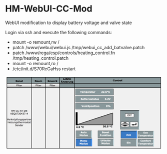# HM-WebUI-CC-Mod
WebUI modification to display battery voltage and valve state

Login via ssh and execute the following commands:
  - mount -o remount,rw /
  - patch /www/webui/webui.js /tmp/webui_cc_add_batvalve.patch
  - patch /www/rega/esp/controls/heating_control.fn /tmp/heating_control.patch
  - mount -o remount,ro /
  - /etc/init.d/S70ReGaHss restart

![WebUI](Images/WebUI_Display.png)

